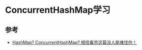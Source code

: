 #  ConcurrentHashMap学习


## 参考

- [HashMap? ConcurrentHashMap? 相信看完这篇没人能难住你！](http://ifeve.com/hashmap-concurrenthashmap-相信看完这篇没人能难住你！/)
